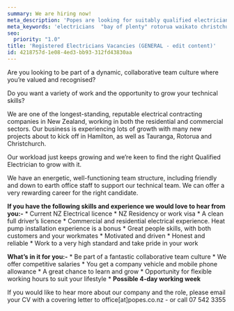 ```yaml
---
summary: We are hiring now!
meta_description: 'Popes are looking for suitably qualified electricians for Bay of Plenty (Tauranga, Papamoa & Rotorua) plus Waikato and Christchurch projects.'
meta_keywords: 'electricians  "bay of plenty" rotorua waikato christchurch'
seo:
  priority: "1.0"
title: 'Registered Electricians Vacancies (GENERAL - edit content)'
id: 4218757d-1e08-4ed3-bb93-312fd43830aa
---
```

Are you looking to be part of a dynamic, collaborative team culture where you’re valued and recognised?
 
Do you want a variety of work and the opportunity to grow your technical skills?
 
We are one of the longest-standing, reputable electrical contracting companies in New Zealand, working in both the residential and commercial sectors.  Our business is experiencing lots of growth with many new projects about to kick off in Hamilton, as well as Tauranga, Rotorua and Christchurch.
 
Our workload just keeps growing and we’re keen to find the right Qualified Electrician to grow with it. 
 
We have an energetic, well-functioning team structure, including friendly and down to earth office staff to support our technical team. We can offer a very rewarding career for the right candidate.
 
**If you have the following skills and experience we would love to hear from you:-**
	* Current NZ Electrical licence
	* NZ Residency or work visa
	* A clean full driver’s licence
	* Commercial and residential electrical experience. Heat pump installation experience is a bonus
	* Great people skills, with both customers and your workmates
	* Motivated and driven
	* Honest and reliable
	* Work to a very high standard and take pride in your work
 
**What’s in it for you:-**
	* Be part of a fantastic collaborative team culture
	* We offer competitive salaries
	* You get a company vehicle and mobile phone allowance
	* A great chance to learn and grow
	* Opportunity for flexible working hours to suit your lifestyle
	* **Possible 4-day working week**
 
 
 
If you would like to hear more about our company and the role, please email your CV with a covering letter to office[at]popes.co.nz - or call 07 542 3355